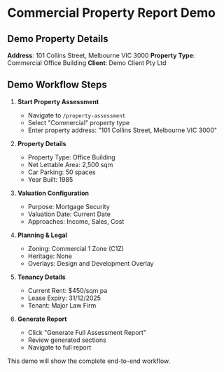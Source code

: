 # Commercial Property Report Demo

## Demo Property Details
**Address**: 101 Collins Street, Melbourne VIC 3000
**Property Type**: Commercial Office Building
**Client**: Demo Client Pty Ltd

## Demo Workflow Steps

1. **Start Property Assessment**
   - Navigate to `/property-assessment`
   - Select "Commercial" property type
   - Enter property address: "101 Collins Street, Melbourne VIC 3000"

2. **Property Details**
   - Property Type: Office Building
   - Net Lettable Area: 2,500 sqm
   - Car Parking: 50 spaces
   - Year Built: 1985

3. **Valuation Configuration**
   - Purpose: Mortgage Security
   - Valuation Date: Current Date
   - Approaches: Income, Sales, Cost

4. **Planning & Legal**
   - Zoning: Commercial 1 Zone (C1Z)
   - Heritage: None
   - Overlays: Design and Development Overlay

5. **Tenancy Details**
   - Current Rent: $450/sqm pa
   - Lease Expiry: 31/12/2025
   - Tenant: Major Law Firm

6. **Generate Report**
   - Click "Generate Full Assessment Report"
   - Review generated sections
   - Navigate to full report

This demo will show the complete end-to-end workflow.